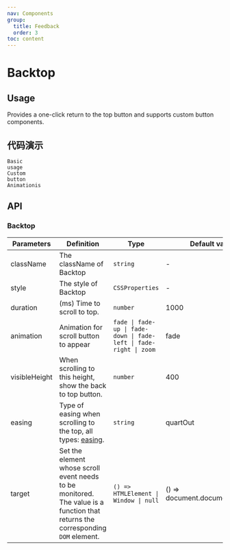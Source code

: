 ```yaml
---
nav: Components
group:
  title: Feedback
  order: 3
toc: content
---
```


# Backtop

## Usage

Provides a one-click return to the top button and supports custom button components.

## 代码演示

<code src="../../packages/ui/examples/backtop/basic.tsx" description="When scrolling to a certain height, a return to top button will appear in the lower right corner.">Basic usage</code>  
<code src="../../packages/ui/examples/backtop/custom.tsx" description="The back to top button can be customized.">Custom button</code>  
<code src="../../packages/ui/examples/backtop/animation.tsx" description="Supports location and button animations">Animationis</code>

## API

### Backtop

| **Parameters** | **Definition** | **Type** | **Default value** |
| --- | --- | --- | --- |
| className | The className of Backtop | `string` | - |
| style | The style of Backtop | `CSSProperties` | - |
| duration | (ms) Time to scroll to top. | `number` | 1000 |
| animation | Animation for scroll button to appear | `fade \| fade-up \| fade-down \| fade-left \| fade-right \| zoom` | fade |
| visibleHeight | When scrolling to this height, show the back to top button. | `number` | 400 |
| easing | Type of easing when scrolling to the top, all types: [easing](https://www.npmjs.com/package/b-tween). | `string` | quartOut |
| target | Set the element whose scroll event needs to be monitored. The value is a function that returns the corresponding `DOM` element. | `() => HTMLElement \| Window \| null` | () => document.documentElement |
